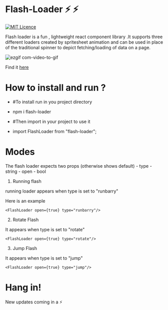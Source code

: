  # Flash-Loader ⚡️ ⚡️

[![MIT Licence](https://badges.frapsoft.com/os/mit/mit.png?v=103)](https://opensource.org/licenses/mit-license.php)

Flash loader is a fun , lightweight react component library .It supports three different loaders created by spritesheet animation and can be used in place of the traditional spinner to depict fetching/loading of data on a page.

![ezgif com-video-to-gif](https://user-images.githubusercontent.com/20151526/52904692-8ebef900-3255-11e9-83e4-f28d9d5dea6e.gif)

Find it [here](https://www.npmjs.com/package/flash-loader)

# How to install and run ?
  - #To install run in you project directory
  - npm i flash-loader
  
  - #Then import in your project to use it
  - import FlashLoader from "flash-loader";
  
 # Modes
 
 The flash loader expects two props (otherwise shows default)
    - type - string
    - open - bool
    
 1. Running flash
 
 running loader appears when type is set to "runbarry"
 
 Here is an example
 
 `<FlashLoader open={true} type="runbarry"/>`
 
 2. Rotate Flash
 
 It appears when type is set to "rotate"
 
 `<FlashLoader open={true} type="rotate"/> `
 
 3. Jump Flash
 
 It appears when type is set to "jump"
 
 `<FlashLoader open={true} type="jump"/> `
 
 # Hang in!
New updates coming in a ⚡️
 

